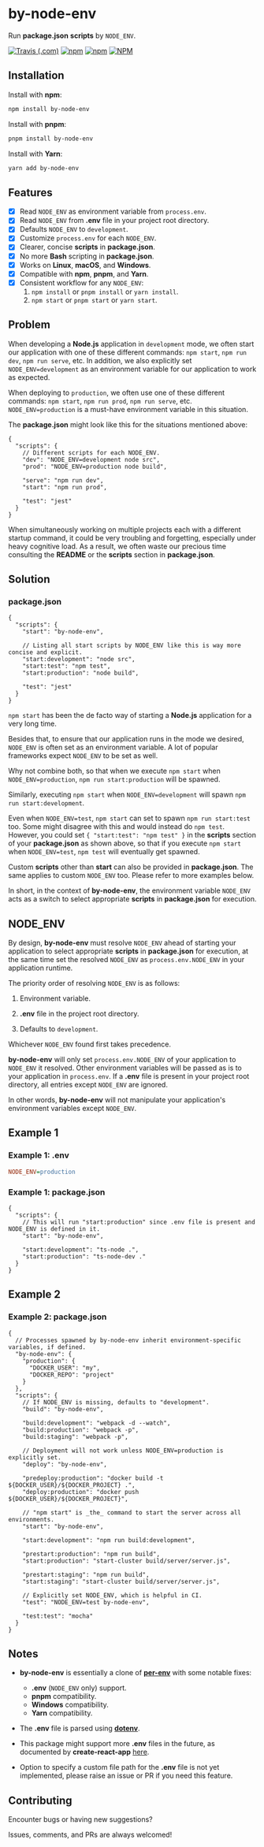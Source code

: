 # by-node-env

Run **package.json** **scripts** by `NODE_ENV`.

[![Travis (.com)](https://img.shields.io/travis/com/shian15810/by-node-env.svg)](https://travis-ci.com/shian15810/by-node-env)
[![npm](https://img.shields.io/npm/v/by-node-env.svg)](https://www.npmjs.com/package/by-node-env)
[![npm](https://img.shields.io/npm/dw/by-node-env.svg)](https://npm-stat.com/charts.html?package=by-node-env)
[![NPM](https://img.shields.io/npm/l/by-node-env.svg)](https://choosealicense.com/licenses/mit/)

## Installation

Install with **npm**:

```sh
npm install by-node-env
```

Install with **pnpm**:

```sh
pnpm install by-node-env
```

Install with **Yarn**:

```sh
yarn add by-node-env
```

## Features

- [x] Read `NODE_ENV` as environment variable from `process.env`.
- [x] Read `NODE_ENV` from **.env** file in your project root directory.
- [x] Defaults `NODE_ENV` to `development`.
- [x] Customize `process.env` for each `NODE_ENV`.
- [x] Clearer, concise **scripts** in **package.json**.
- [x] No more **Bash** scripting in **package.json**.
- [x] Works on **Linux**, **macOS**, and **Windows**.
- [x] Compatible with **npm**, **pnpm**, and **Yarn**.
- [x] Consistent workflow for any `NODE_ENV`:
  1. `npm install` or `pnpm install` or `yarn install`.
  2. `npm start` or `pnpm start` or `yarn start`.

## Problem

When developing a **Node.js** application in `development` mode, we often start our application with one of these different commands: `npm start`, `npm run dev`, `npm run serve`, etc. In addition, we also explicitly set `NODE_ENV=development` as an environment variable for our application to work as expected.

When deploying to `production`, we often use one of these different commands: `npm start`, `npm run prod`, `npm run serve`, etc. `NODE_ENV=production` is a must-have environment variable in this situation.

The **package.json** might look like this for the situations mentioned above:

```jsonc
{
  "scripts": {
    // Different scripts for each NODE_ENV.
    "dev": "NODE_ENV=development node src",
    "prod": "NODE_ENV=production node build",

    "serve": "npm run dev",
    "start": "npm run prod",

    "test": "jest"
  }
}
```

When simultaneously working on multiple projects each with a different startup command, it could be very troubling and forgetting, especially under heavy cognitive load. As a result, we often waste our precious time consulting the **README** or the **scripts** section in **package.json**.

## Solution

### package.json

```jsonc
{
  "scripts": {
    "start": "by-node-env",

    // Listing all start scripts by NODE_ENV like this is way more concise and explicit.
    "start:development": "node src",
    "start:test": "npm test",
    "start:production": "node build",

    "test": "jest"
  }
}
```

`npm start` has been the de facto way of starting a **Node.js** application for a very long time.

Besides that, to ensure that our application runs in the mode we desired, `NODE_ENV` is often set as an environment variable. A lot of popular frameworks expect `NODE_ENV` to be set as well.

Why not combine both, so that when we execute `npm start` when `NODE_ENV=production`, `npm run start:production` will be spawned.

Similarly, executing `npm start` when `NODE_ENV=development` will spawn `npm run start:development`.

Even when `NODE_ENV=test`, `npm start` can set to spawn `npm run start:test` too. Some might disagree with this and would instead do `npm test`. However, you could set `{ "start:test": "npm test" }` in the **scripts** section of your **package.json** as shown above, so that if you execute `npm start` when `NODE_ENV=test`, `npm test` will eventually get spawned.

Custom **scripts** other than **start** can also be provided in **package.json**. The same applies to custom `NODE_ENV` too. Please refer to more examples below.

In short, in the context of **by-node-env**, the environment variable `NODE_ENV` acts as a switch to select appropriate **scripts** in **package.json** for execution.

## NODE_ENV

By design, **by-node-env** must resolve `NODE_ENV` ahead of starting your application to select appropriate **scripts** in **package.json** for execution, at the same time set the resolved `NODE_ENV` as `process.env.NODE_ENV` in your application runtime.

The priority order of resolving `NODE_ENV` is as follows:

1. Environment variable.

2. **.env** file in the project root directory.

3. Defaults to `development`.

Whichever `NODE_ENV` found first takes precedence.

**by-node-env** will only set `process.env.NODE_ENV` of your application to `NODE_ENV` it resolved. Other environment variables will be passed as is to your application in `process.env`. If a **.env** file is present in your project root directory, all entries except `NODE_ENV` are ignored.

In other words, **by-node-env** will not manipulate your application's environment variables except `NODE_ENV`.

## Example 1

### Example 1: .env

```ini
NODE_ENV=production
```

### Example 1: package.json

```jsonc
{
  "scripts": {
    // This will run "start:production" since .env file is present and NODE_ENV is defined in it.
    "start": "by-node-env",

    "start:development": "ts-node .",
    "start:production": "ts-node-dev ."
  }
}
```

## Example 2

### Example 2: package.json

```jsonc
{
  // Processes spawned by by-node-env inherit environment-specific variables, if defined.
  "by-node-env": {
    "production": {
      "DOCKER_USER": "my",
      "DOCKER_REPO": "project"
    }
  },
  "scripts": {
    // If NODE_ENV is missing, defaults to "development".
    "build": "by-node-env",

    "build:development": "webpack -d --watch",
    "build:production": "webpack -p",
    "build:staging": "webpack -p",

    // Deployment will not work unless NODE_ENV=production is explicitly set.
    "deploy": "by-node-env",

    "predeploy:production": "docker build -t ${DOCKER_USER}/${DOCKER_PROJECT} .",
    "deploy:production": "docker push ${DOCKER_USER}/${DOCKER_PROJECT}",

    // "npm start" is _the_ command to start the server across all environments.
    "start": "by-node-env",

    "start:development": "npm run build:development",

    "prestart:production": "npm run build",
    "start:production": "start-cluster build/server/server.js",

    "prestart:staging": "npm run build",
    "start:staging": "start-cluster build/server/server.js",

    // Explicitly set NODE_ENV, which is helpful in CI.
    "test": "NODE_ENV=test by-node-env",

    "test:test": "mocha"
  }
}
```

## Notes

- **by-node-env** is essentially a clone of [**per-env**](https://www.npmjs.com/package/per-env) with some notable fixes:

  - **.env** (`NODE_ENV` only) support.
  - **pnpm** compatibility.
  - **Windows** compatibility.
  - **Yarn** compatibility.

- The **.env** file is parsed using [**dotenv**](https://www.npmjs.com/package/dotenv).

- This package might support more **.env** files in the future, as documented by **create-react-app** [here](https://facebook.github.io/create-react-app/docs/adding-custom-environment-variables#what-other-env-files-can-be-used).

- Option to specify a custom file path for the **.env** file is not yet implemented, please raise an issue or PR if you need this feature.

## Contributing

Encounter bugs or having new suggestions?

Issues, comments, and PRs are always welcomed!
